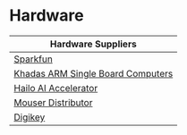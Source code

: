 # Hardware 

| Hardware Suppliers |
|-----------|
| [Sparkfun](https://www.sparkfun.com/) |
| [Khadas ARM Single Board Computers](https://www.khadas.com/shop?Collection=All&sort=price_descending)|
| [Hailo AI Accelerator](https://hailo.ai/) |
| [Mouser Distributor](https://www.mouser.com/) |
| [Digikey](https://www.digikey.com/) |
